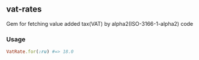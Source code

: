 ## vat-rates

Gem for fetching value added tax(VAT) by alpha2(ISO-3166-1-alpha2) code

### Usage

```ruby
VatRate.for(:ru) #=> 18.0
```
